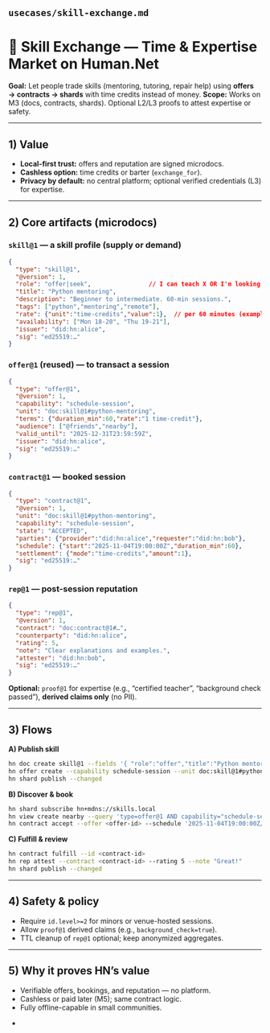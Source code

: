 
## `usecases/skill-exchange.md`

# 🧠 Skill Exchange — Time & Expertise Market on Human.Net

**Goal:** Let people trade skills (mentoring, tutoring, repair help) using **offers → contracts → shards** with time credits instead of money.
**Scope:** Works on M3 (docs, contracts, shards). Optional L2/L3 proofs to attest expertise or safety.

---

## 1) Value

* **Local-first trust:** offers and reputation are signed microdocs.
* **Cashless option:** time credits or barter (`exchange_for`).
* **Privacy by default:** no central platform; optional verified credentials (L3) for expertise.

---

## 2) Core artifacts (microdocs)

### `skill@1` — a skill profile (supply or demand)

```json
{
  "type": "skill@1",
  "@version": 1,
  "role": "offer|seek",                // I can teach X OR I'm looking for X
  "title": "Python mentoring",
  "description": "Beginner to intermediate. 60-min sessions.",
  "tags": ["python","mentoring","remote"],
  "rate": {"unit":"time-credits","value":1},  // per 60 minutes (example)
  "availability": ["Mon 18-20", "Thu 19-21"],
  "issuer": "did:hn:alice",
  "sig": "ed25519:…"
}
```

### `offer@1` (reused) — to transact a session

```json
{
  "type": "offer@1",
  "@version": 1,
  "capability": "schedule-session",
  "unit": "doc:skill@1#python-mentoring",
  "terms": {"duration_min":60,"rate":"1 time-credit"},
  "audience": ["@friends","nearby"],
  "valid_until": "2025-12-31T23:59:59Z",
  "issuer": "did:hn:alice",
  "sig": "ed25519:…"
}
```

### `contract@1` — booked session

```json
{
  "type": "contract@1",
  "@version": 1,
  "unit": "doc:skill@1#python-mentoring",
  "capability": "schedule-session",
  "state": "ACCEPTED",
  "parties": {"provider":"did:hn:alice","requester":"did:hn:bob"},
  "schedule": {"start":"2025-11-04T19:00:00Z","duration_min":60},
  "settlement": {"mode":"time-credits","amount":1},
  "sig": "ed25519:…"
}
```

### `rep@1` — post-session reputation

```json
{
  "type": "rep@1",
  "@version": 1,
  "contract": "doc:contract@1#…",
  "counterparty": "did:hn:alice",
  "rating": 5,
  "note": "Clear explanations and examples.",
  "attester": "did:hn:bob",
  "sig": "ed25519:…"
}
```

**Optional:** `proof@1` for expertise (e.g., “certified teacher”, “background check passed”), **derived claims only** (no PII).

---

## 3) Flows

**A) Publish skill**

```bash
hn doc create skill@1 --fields '{ "role":"offer","title":"Python mentoring", "rate":{"unit":"time-credits","value":1}}'
hn offer create --capability schedule-session --unit doc:skill@1#python-mentoring --terms duration_min=60,rate=1
hn shard publish --changed
```

**B) Discover & book**

```bash
hn shard subscribe hn+mdns://skills.local
hn view create nearby --query 'type=offer@1 AND capability="schedule-session"'
hn contract accept --offer <offer-id> --schedule '2025-11-04T19:00:00Z/60'
```

**C) Fulfill & review**

```bash
hn contract fulfill --id <contract-id>
hn rep attest --contract <contract-id> --rating 5 --note "Great!"
hn shard publish --changed
```

---

## 4) Safety & policy

* Require `id.level>=2` for minors or venue-hosted sessions.
* Allow `proof@1` derived claims (e.g., `background_check=true`).
* TTL cleanup of `rep@1` optional; keep anonymized aggregates.

---

## 5) Why it proves HN’s value

* Verifiable offers, bookings, and reputation — no platform.
* Cashless or paid later (M5); same contract logic.
* Fully offline-capable in small communities.

-